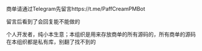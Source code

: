 商单请通过Telegram先留言https://t.me/PaffCreamPMBot

留言后看到了会回复能不能做的

个人开发者，纯小本生意；本组织是用来存放商单的所有源码的，所有商单的源码在本组织都是私有库，别翻了找不到的
